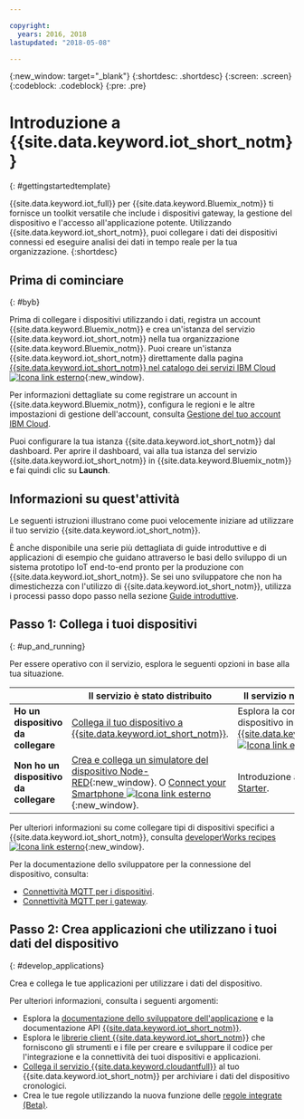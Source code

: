 ```yaml
---

copyright:
  years: 2016, 2018
lastupdated: "2018-05-08"

---
```


{:new_window: target="_blank"}
{:shortdesc: .shortdesc}
{:screen: .screen}
{:codeblock: .codeblock}
{:pre: .pre}

# Introduzione a {{site.data.keyword.iot_short_notm}}
{: #gettingstartedtemplate}

{{site.data.keyword.iot_full}} per {{site.data.keyword.Bluemix_notm}} ti fornisce un toolkit versatile che include i dispositivi gateway, la gestione del dispositivo e l'accesso all'applicazione potente. Utilizzando {{site.data.keyword.iot_short_notm}}, puoi collegare i dati dei dispositivi connessi ed eseguire analisi dei dati in tempo reale per la tua organizzazione.
{:shortdesc}

## Prima di cominciare
{: #byb}

Prima di collegare i dispositivi utilizzando i dati, registra un account {{site.data.keyword.Bluemix_notm}} e crea un'istanza del servizio {{site.data.keyword.iot_short_notm}} nella tua organizzazione {{site.data.keyword.Bluemix_notm}}. Puoi creare un'istanza {{site.data.keyword.iot_short_notm}} direttamente dalla pagina [{{site.data.keyword.iot_short_notm}} nel catalogo dei servizi IBM Cloud ![Icona link esterno](../../icons/launch-glyph.svg "Icona link esterno")](https://console.{DomainName}/catalog/services/internet-of-things-platform/){:new_window}.  

Per informazioni dettagliate su come registrare un account in {{site.data.keyword.Bluemix_notm}}, configura le regioni e le altre impostazioni di gestione dell'account, consulta [Gestione del tuo account IBM Cloud](https://console.ng.bluemix.net/docs/admin/account.html#signup).

Puoi configurare la tua istanza {{site.data.keyword.iot_short_notm}} dal dashboard. Per aprire il dashboard, vai alla tua istanza del servizio {{site.data.keyword.iot_short_notm}} in  {{site.data.keyword.Bluemix_notm}} e fai quindi clic su **Launch**.

## Informazioni su quest'attività

Le seguenti istruzioni illustrano come puoi velocemente iniziare ad utilizzare il tuo servizio {{site.data.keyword.iot_short_notm}}.

È anche disponibile una serie più dettagliata di guide introduttive e di applicazioni di esempio che guidano attraverso le basi dello sviluppo di un sistema prototipo IoT end-to-end pronto per la produzione con {{site.data.keyword.iot_short_notm}}. Se sei uno sviluppatore che non ha dimestichezza con l'utilizzo di {{site.data.keyword.iot_short_notm}}, utilizza i processi passo dopo passo nella sezione [Guide introduttive](https://console.bluemix.net/docs/services/IoT/getting_started/getting-started-iot-overview.html#getting-started).

## Passo 1: Collega i tuoi dispositivi
{: #up_and_running}

Per essere operativo con il servizio, esplora le seguenti opzioni in base alla tua situazione.

|  |   Il servizio è stato distribuito | Il servizio non è stato distribuito
 | -------------| ------------- | -------------
  |**Ho un dispositivo da collegare** | [Collega il tuo dispositivo a {{site.data.keyword.iot_short_notm}}](iotplatform_task.html#iotplatform_task).| Esplora la connessione del dispositivo in [Play with {{site.data.keyword.iot_short_notm}} ![Icona link esterno](../../icons/launch-glyph.svg "Icona link esterno")](http://discover-iot.eu-gb.mybluemix.net/?cm_mc_uid=44491599487314618721024&cm_mc_sid_50200000=1462798151#/play){:new_window}.
  |**Non ho un dispositivo da collegare** | [Crea e collega un simulatore del dispositivo Node-RED](nodereddevice_sample.html){:new_window}. O [Connect your Smartphone ![Icona link esterno](../../icons/launch-glyph.svg "Icona link esterno")](http://discover-iot.eu-gb.mybluemix.net/?cm_mc_uid=44491599487314618721024&cm_mc_sid_50200000=1462798151#/play/device/smartphone){:new_window}. | Introduzione a [Watson IoT Platform Starter](https://console.bluemix.net/docs/starters/IoT-starter/iot500.html).
  
Per ulteriori informazioni su come collegare tipi di dispositivi specifici a {{site.data.keyword.iot_short_notm}}, consulta [developerWorks recipes ![Icona link esterno](../../icons/launch-glyph.svg "Icona link esterno")](https://developer.ibm.com/recipes/tutorials/category/internet-of-things-iot/){:new_window}.  

Per la documentazione dello sviluppatore per la connessione del dispositivo, consulta:
- [Connettività MQTT per i dispositivi](devices/mqtt.html).
- [Connettività MQTT per i gateway](gateways/mqtt.html).

<!--
## Step 2: Analyze your device data
{: #analyzing_data}
Start exploring the real-time data that the devices are sending to {{site.data.keyword.iot_short_notm}}.
{{site.data.keyword.iot_short_notm}} includes the following analytics tools:  
- [Boards and cards](data_visualization.html) to visualize your real-time device data.
- [Rules and actions](analytics.html) that are triggered by real-time device data.
For a quick getting started example, see the [Using Rules and Actions with IBM Watson IoT Platform Cloud Analytics ![External link icon](../../icons/launch-glyph.svg "External link icon")](https://developer.ibm.com/recipes/tutorials/using-rules-and-actions-with-ibm-watson-iot-platform-cloud-analytics/){:new_window} developerWorks recipe.
-->

## Passo 2: Crea applicazioni che utilizzano i tuoi dati del dispositivo
{: #develop_applications}

Crea e collega le tue applicazioni per utilizzare i dati del dispositivo. 

Per ulteriori informazioni, consulta i seguenti argomenti:   
- Esplora la [documentazione dello sviluppatore dell'applicazione](applications/api.html) e la documentazione API [{{site.data.keyword.iot_short_notm}}](reference/api.html).
- Esplora le [librerie client {{site.data.keyword.iot_short_notm}}](iot_platform_client_lib.html) che forniscono gli strumenti e i file per creare e sviluppare il codice per l'integrazione e la connettività dei tuoi dispositivi e applicazioni.
- [Collega il servizio {{site.data.keyword.cloudantfull}}](cloudant_connector.html) al tuo {{site.data.keyword.iot_short_notm}} per archiviare i dati del dispositivo cronologici.
- Crea le tue regole utilizzando la nuova funzione delle [regole integrate (Beta)](information_management/im_rules.html).

